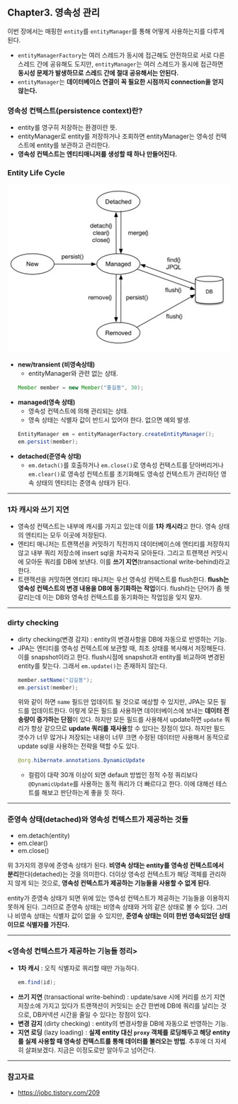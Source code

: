 
## Chapter3. 영속성 관리
이번 장에서는 매핑한 `entity`를 `entityManager`를 통해 어떻게 사용하는지를 다루게 된다.

- `entityManagerFactory`는 여러 스레드가 동시에 접근해도 안전하므로 서로 다른 스레드 간에 공유해도 도지만, `entityManager`는 여러 스레드가 동시에 접근하면 **동시성 문제가 발생하므로 스레드 간에 절대 공유해서는 안된다.**
- `entityManager`는 **데이터베이스 연결이 꼭 필요한 시점까지 connection을 얻지 않는다.**

### 영속성 컨텍스트(persistence context)란?
- entity를 영구히 저장하는 환경이란 뜻.
- entityManager로 entity를 저장하거나 조회하면 entityManager는 영속성 컨텍스트에 entity를 보관하고 관리한다.
- **영속성 컨텍스트는 엔티티매니저를 생성할 때 하나 만들어진다.**

### Entity Life Cycle
![img_4.png](img_4.png)

- **new/transient (비영속상태)** 
  - entityManager와 관련 없는 상태. 
  ```java
  Member member = new Member("홍길동", 30);
    ```
- **managed(영속 상태)**
    - 영속성 컨텍스트에 의해 관리되는 상태.
    - 영속 상태는 식별자 값이 반드시 있어야 한다. 없으면 예외 발생.
    ```java
  EntityManager em = entityManagerFactory.createEntityManager();
    em.persist(member);
    ```
- **detached(준영속 상태)**
  - `em.detach()`를 호출하거나 `em.close()`로 영속성 컨텍스트를 닫아버리거나 `em.clear()`로 영속성 컨텍스트를 초기화해도 영속성 컨텍스트가 관리하던 영속 상태의 엔티티는 준영속 상태가 된다.

--- 

### 1차 캐시와 쓰기 지연
- 영속성 컨텍스트는 내부에 캐시를 가지고 있는데 이를 **1차 캐시라**고 한다. 영속 상태의 엔티티는 모두 이곳에 저장된다. 
- 엔티티 매니저는 트랜잭션을 커밋하기 직전까지 데이터베이스에 엔티티를 저장하지 않고 내부 쿼리 저장소에 insert sql을 차곡차곡 모아둔다. 그리고 트랜잭션 커밋시에 모아둔 쿼리를 DB에 보낸다. 이를 **쓰기 지연**(transactional write-behind)라고 한다.
- 트랜잭션을 커밋하면 엔티티 매니저는 우선 영속성 컨텍스트를 flush한다. **flush는 영속성 컨텍스트의 변경 내용을 DB에 동기화하는 작업**이다. flush라는 단어가 좀 헷갈리는데 이는 DB와 영속성 컨텍스트를 동기화하는 작업임을 잊지 말자. 
  
---

### dirty checking
- dirty checking(변경 감지) : entity의 변경사항을 DB에 자동으로 반영하는 기능.
- JPA는 엔티티를 영속성 컨텍스트에 보관할 때, 최초 상태를 복사해서 저장해둔다. 이를 snapshot이라고 한다. flush시점에 snapshot과 entity를 비교하여 변경된 entity를 찾는다. 그래서 `em.update()`는 존재하지 않는다. 
  ```java
  member.setName("김길동");
  em.persist(member);
  ```
  위와 같이 하면 `name` 필드만 업데이트 될 것으로 예상할 수 있지만, JPA는 모든 필드를 업데이트한다. 이렇게 모든 필드를 사용하면 데이터베이스에 보내는 **데이터 전송량이 증가하는 단점**이 있다. 하지만 모든 필드를 사용해서 update하면 `update` 쿼리가 항상 같으므로 **update 쿼리를 재사용**할 수 있다는 장점이 있다. 하지만 필드 갯수가 너무 많거나 저장되는 내용이 너무 크면 수정된 데이터만 사용해서 동적으로 update sql을 사용하는 전략을 택할 수도 있다. 
  ```java
  @org.hibernate.annotations.DynamicUpdate
  ```
    - 컬럼이 대략 30개 이상이 되면 default 방법인 정적 수정 쿼리보다 `@DynamicUpdate`를 사용하는 동적 쿼리가 더 빠르다고 한다. 이에 대해선 테스트를 해보고 판단하는게 좋을 듯 하다.

--- 

### 준영속 상태(detached)와 영속성 컨텍스트가 제공하는 것들
- em.detach(entity)
- em.clear()
- em.close()

위 3가지의 경우에 준영속 상태가 된다. **비영속 상태는 entity를 영속성 컨텍스트에서 분리**한다(detached)는 것을 의미한다. 더이상 영속성 컨텍스트가 해당 객체를 관리하지 않게 되는 것으로, **영속성 컨텍스트가 제공하는 기능들을 사용할 수 없게 된다**.

entity가 준영속 상태가 되면 위에 있는 영속성 컨텍스트가 제공하는 기능들을 이용하지 못하게 된다.
그러므로 준영속 상태는 비영속 상태와 거의 같은 상태로 볼 수 있다. 그러나 비영속 상태는 식별자 값이 없을 수 있지만, **준영속 상태는 이미 한번 영속되었던 상태이므로 식별자를 가진다.**
  
---

### <영속성 컨텍스트가 제공하는 기능들 정리>
- **1차 캐시** : 오직 식별자로 쿼리할 때만 가능하다. 
    ```java
  em.find(id);  
    ```
- **쓰기 지연** (transactional write-behind) : update/save 시에 커리를 쓰기 지연 저장소에 가지고 있다가 트랜잭션이 커밋되는 순간 한번에 DB에 쿼리를 날리는 것으로, DB커넥션 시간을 줄일 수 있다는 장점이 있다.
- **변경 감지** (dirty checking) : entity의 변경사항을 DB에 자동으로 반영하는 기능.
- **지연 로딩** (lazy loading) : **실제 entity 대신 `proxy` 객체를 로딩해두고 해당 entity를 실제 사용할 때 영속성 컨텍스트를 통해 데이터를 불러오는 방법**. 추후에 더 자세히 살펴보겠다. 지금은 이정도로만 알아두고 넘어간다.


---

### 참고자료
- https://jobc.tistory.com/209